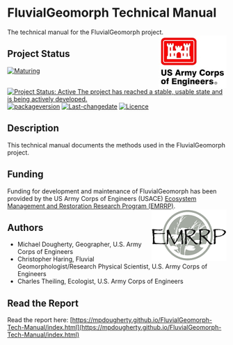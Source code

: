 
<!-- rmarkdown v1 -->
<!-- README.md is generated from README.Rmd. Please edit that file -->

# FluvialGeomorph Technical Manual
The technical manual for the FluvialGeomorph project. <img src="docs/images/HDQLO-03_h120.jpg" align="right" />

## Project Status
[![Maturing](https://img.shields.io/badge/lifecycle-maturing-blue.svg)](https://www.tidyverse.org/lifecycle)
[![Project Status: Active The project has reached a stable, usable state and is being actively developed.](https://www.repostatus.org/badges/latest/active.svg)](https://www.repostatus.org/#active)
[![packageversion](https://img.shields.io/badge/Package%20version-0.1.19-orange.svg?style=flat-square)](commits/master)
[![Last-changedate](https://img.shields.io/badge/last%20change-2020--03--31-yellowgreen.svg)](/commits/master)
[![Licence](https://img.shields.io/badge/licence-CC0-blue.svg)](http://choosealicense.com/licenses/cc0-1.0/)

## Description
This technical manual documents the methods used in the FluvialGeomorph project. 

## Funding
Funding for development and maintenance of FluvialGeomorph has been provided by the US Army Corps of Engineers (USACE) [Ecosystem Management and Restoration Research Program (EMRRP)](https://emrrp.el.erdc.dren.mil). <img src="docs/images/EMRRP_logo_300.png" align="right" />

## Authors
* Michael Dougherty, Geographer, U.S. Army Corps of Engineers
* Christopher Haring, Fluvial Geomorphologist/Research Physical Scientist, U.S. Army Corps of Engineers
* Charles Theiling, Ecologist, U.S. Army Corps of Engineers

## Read the Report
Read the report here: [https://mpdougherty.github.io/FluvialGeomorph-Tech-Manual/index.html](https://mpdougherty.github.io/FluvialGeomorph-Tech-Manual/index.html)

